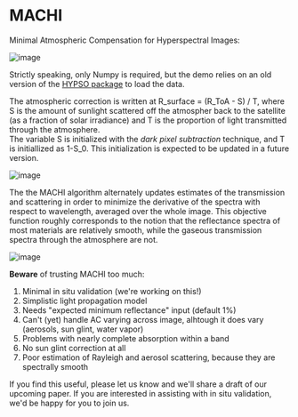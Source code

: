 # MACHI
Minimal Atmospheric Compensation for Hyperspectral Images:

![image](https://github.com/user-attachments/assets/fd193602-1a02-46cb-a037-13f6b04a1076)


Strictly speaking, only Numpy is required, but the demo relies on an old version of the [HYPSO package](https://github.com/NTNU-SmallSat-Lab/hypso-package) to load the data. 

The atmospheric correction is written at R_surface = (R_ToA - S) / T, where S is the amount of sunlight scattered off the atmospher back to the satellite (as a fraction of solar irradiance) and T is the proportion of light transmitted through the atmosphere.  
The variable S is initialized with the *dark pixel subtraction* technique, and T is initiallized as 1-S_0. This initialization is expected to be updated in a future version. 

![image](https://github.com/user-attachments/assets/8a50dbc2-8a38-4ff8-aa3f-9dd6c72bff7b)


The the MACHI algorithm alternately updates estimates of the transmission and scattering in order to minimize the derivative of the spectra with respect to wavelength, averaged over the whole image. 
This objective function roughly corresponds to the notion that the reflectance spectra of most materials are relatively smooth, while the gaseous transmission spectra through the atmosphere are not. 

![image](https://github.com/user-attachments/assets/a96da8f0-e62f-48e1-93de-790732b635a0)

**Beware** of trusting MACHI too much:
1. Minimal in situ validation​ (we're working on this!)
2. Simplistic light propagation model​
3. Needs "expected minimum reflectance" input (default 1%)​
4. Can't (yet) handle AC varying across image, alhtough it does vary (aerosols, sun glint, water vapor)​
5. Problems with nearly complete absorption within a band​
6. No sun glint correction at all​
7. Poor estimation of Rayleigh and aerosol scattering​, because they are spectrally smooth


If you find this useful, please let us know and we'll share a draft of our upcoming paper. If you are interested in assisting with in situ validation, we'd be happy for you to join us. 
